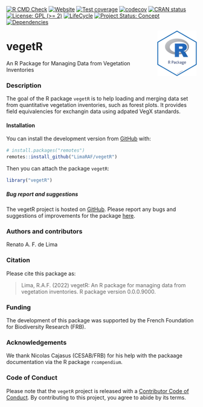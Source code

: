 
<!-- README.md is generated from README.Rmd. Please edit that file -->
<!-- badges: start -->

[![R CMD
Check](https://github.com/LimaRAF/vegetR/actions/workflows/R-CMD-check.yaml/badge.svg)](https://github.com/LimaRAF/vegetR/actions/workflows/R-CMD-check.yaml)
[![Website](https://github.com/LimaRAF/vegetR/actions/workflows/pkgdown.yaml/badge.svg)](https://github.com/LimaRAF/vegetR/actions/workflows/pkgdown.yaml)
[![Test
coverage](https://github.com/LimaRAF/vegetR/actions/workflows/test-coverage.yaml/badge.svg)](https://github.com/LimaRAF/vegetR/actions/workflows/test-coverage.yaml)
[![codecov](https://codecov.io/gh/LimaRAF/vegetR/branch/main/graph/badge.svg)](https://codecov.io/gh/LimaRAF/vegetR)
[![CRAN
status](https://www.r-pkg.org/badges/version/vegetR)](https://CRAN.R-project.org/package=vegetR)
[![License: GPL (>=
2)](https://img.shields.io/badge/License-GPL%20%28%3E%3D%202%29-blue.svg)](https://choosealicense.com/licenses/gpl-2.0/)
[![LifeCycle](https://img.shields.io/badge/lifecycle-experimental-orange)](https://lifecycle.r-lib.org/articles/stages.html#experimental)
[![Project Status:
Concept](https://www.repostatus.org/badges/latest/concept.svg)](https://www.repostatus.org/#concept)
[![Dependencies](https://img.shields.io/badge/dependencies-0/0-brightgreen?style=flat)](#)
<!-- badges: end -->

<img src="man/figures/package-sticker.png" align="right" style="float:right; height:120px;"/>

# vegetR

An R Package for Managing Data from Vegetation Inventories

### Description

The goal of the R package `vegetR` is to help loading and merging data
set from quantitative vegetation inventories, such as forest plots. It
provides field equivalencies for exchangin data using adpated VegX
standards.

#### Installation

You can install the development version from
[GitHub](https://github.com/) with:

``` r
# install.packages("remotes")
remotes::install_github("LimaRAF/vegetR")
```

Then you can attach the package `vegetR`:

``` r
library("vegetR")
```

##### Bug report and suggestions

The vegetR project is hosted on
[GitHub](https://github.com/LimaRAF/vegetR/). Please report any bugs and
suggestions of improvements for the package
[here](https://github.com/LimaRAF/vegetR/issues).

### Authors and contributors

Renato A. F. de Lima

### Citation

Please cite this package as:

> Lima, R.A.F. (2022) vegetR: An R package for managing data from
> vegetation inventories. R package version 0.0.0.9000.

### Funding

The development of this package was supported by the French Foundation
for Biodiversity Research (FRB).

### Acknowledgements

We thank Nicolas Cajasus (CESAB/FRB) for his help with the packaage
documentation via the R package `rcompendium`.

### Code of Conduct

Please note that the `vegetR` project is released with a [Contributor
Code of
Conduct](https://contributor-covenant.org/version/2/0/CODE_OF_CONDUCT.html).
By contributing to this project, you agree to abide by its terms.
